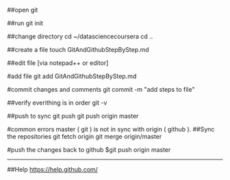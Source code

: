 ##open git

##run 
git init

##change directory
cd ~/datasciencecoursera
cd ..

##create a file
touch GitAndGithubStepByStep.md

##edit file
[via notepad++ or editor]

#add file
git add GitAndGithubStepByStep.md

#commit changes and comments
git commit -m "add steps to file"

##verify everithing is in order
git -v

##push to sync
git push
git push origin master

#common errors
master ( git ) is not in sync with origin ( github ).
##Sync the repositories
git fetch origin
git merge origin/master

#push the changes back to github
$git push origin master

---------------
##Help
https://help.github.com/